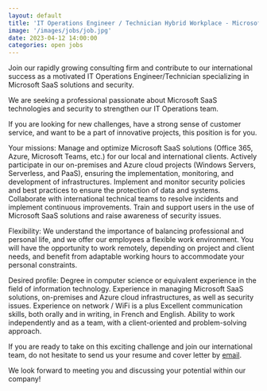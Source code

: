 ```yaml
---
layout: default
title: 'IT Operations Engineer / Technician Hybrid Workplace - Microsoft 365'
image: '/images/jobs/job.jpg'
date: 2023-04-12 14:00:00
categories: open jobs
---
```


Join our rapidly growing consulting firm and contribute to our international success as a motivated IT Operations Engineer/Technician specializing in Microsoft SaaS solutions and security.

We are seeking a professional passionate about Microsoft SaaS technologies and security to strengthen our IT Operations team.

If you are looking for new challenges, have a strong sense of customer service, and want to be a part of innovative projects, this position is for you.

Your missions:
Manage and optimize Microsoft SaaS solutions (Office 365, Azure, Microsoft Teams, etc.) for our local and international clients.
Actively participate in our on-premises and Azure cloud projects (Windows Servers, Serverless, and PaaS), ensuring the implementation, monitoring, and development of infrastructures.
Implement and monitor security policies and best practices to ensure the protection of data and systems.
Collaborate with international technical teams to resolve incidents and implement continuous improvements.
Train and support users in the use of Microsoft SaaS solutions and raise awareness of security issues.

Flexibility:
We understand the importance of balancing professional and personal life, and we offer our employees a flexible work environment. You will have the opportunity to work remotely, depending on project and client needs, and benefit from adaptable working hours to accommodate your personal constraints.

Desired profile:
Degree in computer science or equivalent experience in the field of information technology.
Experience in managing Microsoft SaaS solutions, on-premises and Azure cloud infrastructures, as well as security issues.
Experience on network / WiFi is a plus
Excellent communication skills, both orally and in writing, in French and English.
Ability to work independently and as a team, with a client-oriented and problem-solving approach.

If you are ready to take on this exciting challenge and join our international team, do not hesitate to send us your resume and cover letter by [email](mailto:jobs@iooikos.com).

We look forward to meeting you and discussing your potential within our company!